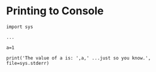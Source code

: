 # Printing to Console

```
import sys

...

a=1

print('The value of a is: ',a,' ...just so you know.', file=sys.stderr)
```
